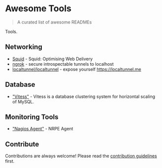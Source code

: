 
# Awesome Tools 
> A curated list of awesome READMEs

Tools.

## Networking
- [Squid](http://www.squid-cache.org/) - Squid: Optimising Web Delivery
- [ngrok](https://github.com/inconshreveable/ngrok) - secure introspectable tunnels to localhost
- [localtunnel/localtunnel](https://github.com/localtunnel/localtunnel) - expose yourself https://localtunnel.me	
## Database
- ["Vitess"](http://vitess.io/) - Vitess is a database clustering system for horizontal scaling of MySQL.
## Monitoring Tools

- ["Nagios Agent"](https://github.com/NagiosEnterprises/nrpe) - NRPE Agent

## Contribute

Contributions are always welcome!
Please read the [contribution guidelines](contributing.md) first.
